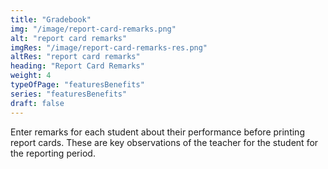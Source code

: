 ```yaml
---
title: "Gradebook"
img: "/image/report-card-remarks.png"
alt: "report card remarks"
imgRes: "/image/report-card-remarks-res.png"
altRes: "report card remarks"
heading: "Report Card Remarks"
weight: 4
typeOfPage: "featuresBenefits"
series: "featuresBenefits"
draft: false
---
```

 
Enter remarks for each student about their performance before printing report cards. These are key observations of the teacher for the student for the reporting period.
 
          
